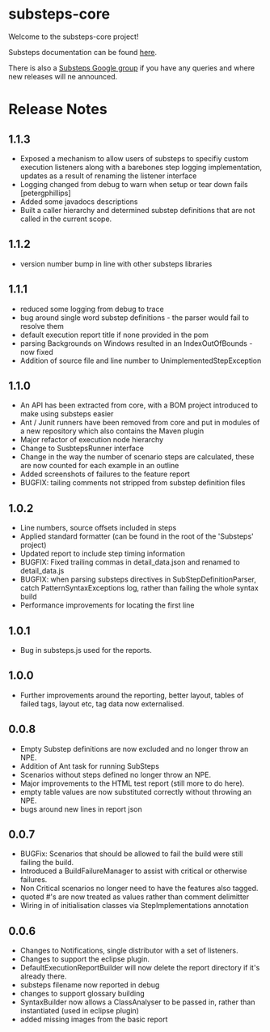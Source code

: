 substeps-core
=============

Welcome to the substeps-core project!

Substeps documentation can be found [here](http://substeps.technophobia.com/ "Substeps documentation").  

There is also a [Substeps Google group](http://groups.google.com/group/substeps?hl=en-GB "Substeps Google group") if you have any queries and where new releases will ne announced.

Release Notes
=============

1.1.3
-----
* Exposed a mechanism to allow users of substeps to specifiy custom execution listeners along with a barebones step logging implementation, updates as a result of renaming the listener interface
* Logging changed from debug to warn when setup or tear down fails [petergphillips]
* Added some javadocs descriptions
* Built a caller hierarchy and determined substep definitions that are not called in the current scope.  

1.1.2
-----
* version number bump in line with other substeps libraries

1.1.1
-----
* reduced some logging from debug to trace
* bug around single word substep definitions - the parser would fail to resolve them
* default execution report title if none provided in the pom
* parsing Backgrounds on Windows resulted in an IndexOutOfBounds - now fixed
* Addition of source file and line number to UnimplementedStepException

1.1.0
-----
* An API has been extracted from core, with a BOM project introduced to make using substeps easier
* Ant / Junit runners have been removed from core and put in modules of a new repository which also contains the Maven plugin
* Major refactor of execution node hierarchy
* Change to SusbtepsRunner interface
* Change in the way the number of scenario steps are calculated, these are now counted for each example in an outline
* Added screenshots of failures to the feature report
* BUGFIX: tailing comments not stripped from substep definition files

1.0.2
-----
* Line numbers, source offsets included in steps
* Applied standard formatter (can be found in the root of the 'Substeps' project)  
* Updated report to include step timing information
* BUGFIX: Fixed trailing commas in  detail_data.json and renamed to detail_data.js
* BUGFIX: when parsing substeps directives in SubStepDefinitionParser, catch PatternSyntaxExceptions log, rather than failing the whole syntax build
* Performance improvements for locating the first line

1.0.1
-----
* Bug in substeps.js used for the reports.

1.0.0
-----
* Further improvements around the reporting, better layout, tables of failed tags, layout etc, tag data now externalised.

0.0.8
-----
* Empty Substep definitions are now excluded and no longer throw an NPE.
* Addition of Ant task for running SubSteps
* Scenarios without steps defined no longer throw an NPE.
* Major improvements to the HTML test report (still more to do here).
* empty table values are now substituted correctly without throwing an NPE.
* bugs around new lines in report json

0.0.7
-----
* BUGFix: Scenarios that should be allowed to fail the build were still failing the build.
* Introduced a BuildFailureManager to assist with critical or otherwise failures.
* Non Critical scenarios no longer need to have the features also tagged.
* quoted #'s are now treated as values rather than comment delimitter
* Wiring in of initialisation classes via StepImplementations annotation


 
0.0.6
-----
* Changes to Notifications, single distributor with a set of listeners.
* Changes to support the eclipse plugin.
* DefaultExecutionReportBuilder will now delete the report directory if it's already there.
* substeps filename now reported in debug
* changes to support glossary building
* SyntaxBuilder now allows a ClassAnalyser to be passed in, rather than instantiated (used in eclipse plugin)
* added missing images from the basic report
